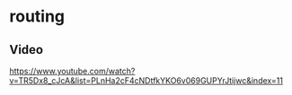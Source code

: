 # routing

## Video

https://www.youtube.com/watch?v=TR5Dx8_cJcA&list=PLnHa2cF4cNDtfkYKO6v069GUPYrJtijwc&index=11

